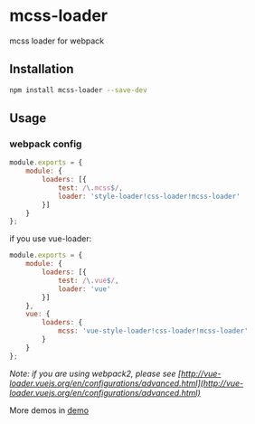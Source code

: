 # mcss-loader
mcss loader for webpack

## Installation

```bash
npm install mcss-loader --save-dev
```

## Usage

### webpack config

```js
module.exports = {
    module: {
        loaders: [{
            test: /\.mcss$/,
            loader: 'style-loader!css-loader!mcss-loader'
        }]
    }
};
```

if you use vue-loader: 

```js
module.exports = {
    module: {
        loaders: [{
            test: /\.vue$/,
            loader: 'vue'
        }]
    },
    vue: {
        loaders: {
            mcss: 'vue-style-loader!css-loader!mcss-loader'
        }
    }
};
```

*Note: if you are using webpack2, please see [http://vue-loader.vuejs.org/en/configurations/advanced.html](http://vue-loader.vuejs.org/en/configurations/advanced.html)* 

More demos in [demo](https://github.com/zjzhome/mcss-loader/tree/master/demo)







